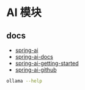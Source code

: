 <!--
 * @Author: jackning 270580156@qq.com
 * @Date: 2024-02-02 09:32:36
 * @LastEditors: jackning 270580156@qq.com
 * @LastEditTime: 2024-07-20 08:24:46
 * @Description: bytedesk.com https://github.com/Bytedesk/bytedesk
 *   Please be aware of the BSL license restrictions before installing Bytedesk IM – 
 *  selling, reselling, or hosting Bytedesk IM as a service is a breach of the terms and automatically terminates your rights under the license. 
 *  仅支持企业内部员工自用，严禁私自用于销售、二次销售或者部署SaaS方式销售 
 *  Business Source License 1.1: https://github.com/Bytedesk/bytedesk/blob/main/LICENSE 
 *  contact: 270580156@qq.com 
 *  联系：270580156@qq.com
 * Copyright (c) 2024 by bytedesk.com, All Rights Reserved. 
-->
# AI 模块

## docs

- [spring-ai](https://spring.io/projects/spring-ai)
- [spring-ai-docs](https://docs.spring.io/spring-ai/reference/index.html)
- [spring-ai-getting-started](https://docs.spring.io/spring-ai/reference/getting-started.html)
- [spring-ai-github](https://github.com/spring-projects/spring-ai)

```bash
ollama --help
```

